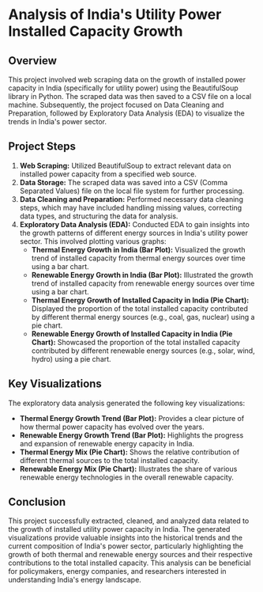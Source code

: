 # Analysis of India's Utility Power Installed Capacity Growth

## Overview

This project involved web scraping data on the growth of installed power capacity in India (specifically for utility power) using the BeautifulSoup library in Python. The scraped data was then saved to a CSV file on a local machine. Subsequently, the project focused on Data Cleaning and Preparation, followed by Exploratory Data Analysis (EDA) to visualize the trends in India's power sector.

## Project Steps

1.  **Web Scraping:** Utilized BeautifulSoup to extract relevant data on installed power capacity from a specified web source.
2.  **Data Storage:** The scraped data was saved into a CSV (Comma Separated Values) file on the local file system for further processing.
3.  **Data Cleaning and Preparation:** Performed necessary data cleaning steps, which may have included handling missing values, correcting data types, and structuring the data for analysis.
4.  **Exploratory Data Analysis (EDA):** Conducted EDA to gain insights into the growth patterns of different energy sources in India's utility power sector. This involved plotting various graphs:
    * **Thermal Energy Growth in India (Bar Plot):** Visualized the growth trend of installed capacity from thermal energy sources over time using a bar chart.
    * **Renewable Energy Growth in India (Bar Plot):** Illustrated the growth trend of installed capacity from renewable energy sources over time using a bar chart.
    * **Thermal Energy Growth of Installed Capacity in India (Pie Chart):** Displayed the proportion of the total installed capacity contributed by different thermal energy sources (e.g., coal, gas, nuclear) using a pie chart.
    * **Renewable Energy Growth of Installed Capacity in India (Pie Chart):** Showcased the proportion of the total installed capacity contributed by different renewable energy sources (e.g., solar, wind, hydro) using a pie chart.

## Key Visualizations

The exploratory data analysis generated the following key visualizations:

* **Thermal Energy Growth Trend (Bar Plot):** Provides a clear picture of how thermal power capacity has evolved over the years.
* **Renewable Energy Growth Trend (Bar Plot):** Highlights the progress and expansion of renewable energy capacity in India.
* **Thermal Energy Mix (Pie Chart):** Shows the relative contribution of different thermal sources to the total installed capacity.
* **Renewable Energy Mix (Pie Chart):** Illustrates the share of various renewable energy technologies in the overall renewable capacity.

## Conclusion

This project successfully extracted, cleaned, and analyzed data related to the growth of installed utility power capacity in India. The generated visualizations provide valuable insights into the historical trends and the current composition of India's power sector, particularly highlighting the growth of both thermal and renewable energy sources and their respective contributions to the total installed capacity. This analysis can be beneficial for policymakers, energy companies, and researchers interested in understanding India's energy landscape.
